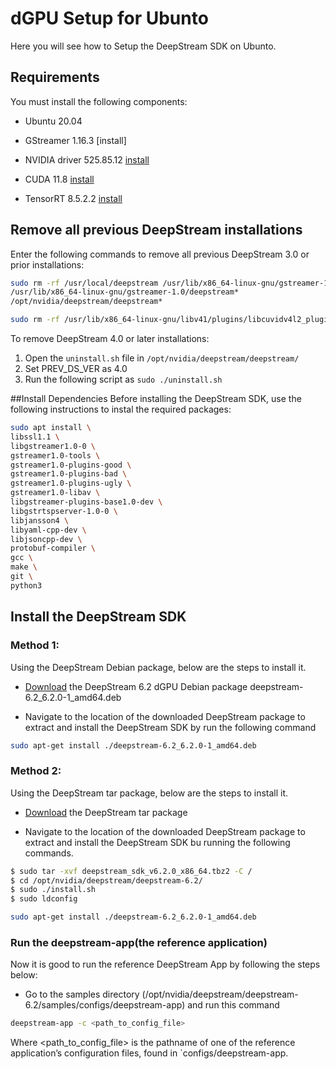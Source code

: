 
# dGPU Setup for Ubunto

Here you will see how to Setup the DeepStream SDK on Ubunto.




## Requirements

You must install the following components:

 - Ubuntu 20.04

 - GStreamer 1.16.3 [install]

 - NVIDIA driver 525.85.12 [install](https://docs.nvidia.com/metropolis/deepstream/dev-guide/text/DS_Quickstart.html#install-nvidia-driver-525-85-12)

 - CUDA 11.8 [install](https://docs.nvidia.com/metropolis/deepstream/dev-guide/text/DS_Quickstart.html#install-cuda-toolkit-11-8)

 - TensorRT 8.5.2.2 [install](https://docs.nvidia.com/metropolis/deepstream/dev-guide/text/DS_Quickstart.html#install-tensorrt-8-5-2-2)

## Remove all previous DeepStream installations
Enter the following commands to remove all previous DeepStream 3.0 or prior installations:
```bash
sudo rm -rf /usr/local/deepstream /usr/lib/x86_64-linux-gnu/gstreamer-1.0/libgstnv* /usr/bin/deepstream* /usr/lib/x86_64-linux-gnu/gstreamer-1.0/libnvdsgst*
/usr/lib/x86_64-linux-gnu/gstreamer-1.0/deepstream*
/opt/nvidia/deepstream/deepstream*

```
```bash
sudo rm -rf /usr/lib/x86_64-linux-gnu/libv41/plugins/libcuvidv4l2_plugin.so
```
To remove DeepStream 4.0 or later installations:

1. Open the `uninstall.sh` file in `/opt/nvidia/deepstream/deepstream/`
2. Set PREV_DS_VER as 4.0
3. Run the following script as `sudo ./uninstall.sh`

##Install Dependencies
Before installing the DeepStream SDK, use the following instructions to instal the required packages:
```bash
sudo apt install \
libssl1.1 \
libgstreamer1.0-0 \
gstreamer1.0-tools \
gstreamer1.0-plugins-good \
gstreamer1.0-plugins-bad \
gstreamer1.0-plugins-ugly \
gstreamer1.0-libav \
libgstreamer-plugins-base1.0-dev \
libgstrtspserver-1.0-0 \
libjansson4 \
libyaml-cpp-dev \
libjsoncpp-dev \
protobuf-compiler \
gcc \
make \
git \
python3

```

## Install the DeepStream SDK

### Method 1: 
Using the DeepStream Debian package, below are the steps to install it.


- [Download](https://developer.nvidia.com/downloads/deepstream-62-620-1-amd64-deb) the DeepStream 6.2 dGPU Debian package deepstream-6.2_6.2.0-1_amd64.deb

- Navigate to the location of the downloaded DeepStream package to extract and install the DeepStream SDK by run the following command
```bash
sudo apt-get install ./deepstream-6.2_6.2.0-1_amd64.deb
```

### Method 2:
Using the DeepStream tar package, below are the steps to install it.

- [Download](https://developer.nvidia.com/downloads/deepstream-sdk-v620-x86-64-tbz2) the DeepStream tar package 


- Navigate to the location of the downloaded DeepStream package to extract and install the DeepStream SDK bu running the following commands.
```bash
$ sudo tar -xvf deepstream_sdk_v6.2.0_x86_64.tbz2 -C /
$ cd /opt/nvidia/deepstream/deepstream-6.2/
$ sudo ./install.sh
$ sudo ldconfig
```
```bash
sudo apt-get install ./deepstream-6.2_6.2.0-1_amd64.deb
```

### Run the deepstream-app(the reference application)
Now it is good to run the reference DeepStream App by following the steps below:
- Go to the samples directory (/opt/nvidia/deepstream/deepstream-6.2/samples/configs/deepstream-app) and run this command 
```bash 
deepstream-app -c <path_to_config_file>

```
Where <path_to_config_file> is the pathname of one of the reference application’s configuration files, found in `configs/deepstream-app.

